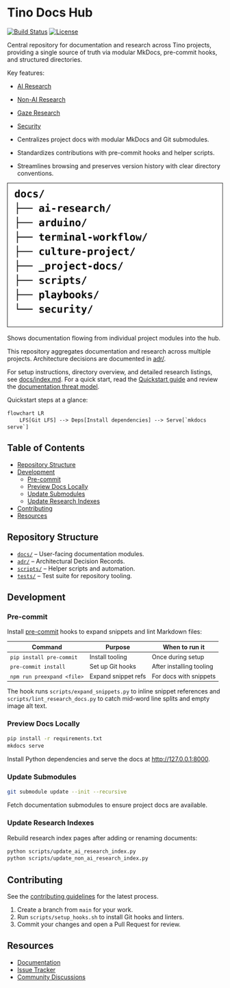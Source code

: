 # Tino Docs Hub

[![Build Status](https://github.com/d0tTino/docs-/actions/workflows/tests.yml/badge.svg)](https://github.com/d0tTino/docs-/actions/workflows/tests.yml) [![License](https://img.shields.io/github/license/d0tTino/docs-)](LICENSE)

Central repository for documentation and research across Tino projects, providing a single source of truth via modular MkDocs, pre-commit hooks, and structured directories.

Key features:

- [AI Research](docs/ai-research/)
- [Non-AI Research](docs/non-ai-research/)
- [Gaze Research](docs/gaze-research/)
- [Security](docs/security/)

- Centralizes project docs with modular MkDocs and Git submodules.
- Standardizes contributions with pre-commit hooks and helper scripts.
- Streamlines browsing and preserves version history with clear directory conventions.

![Diagram showing documentation flow across project modules](docs/img/site-map.svg)

Shows documentation flowing from individual project modules into the hub.

This repository aggregates documentation and research across multiple projects. Architecture decisions are documented in [adr/](adr/).

For setup instructions, directory overview, and detailed research listings,
see [docs/index.md](docs/index.md). For a quick start, read the [Quickstart
guide](docs/quickstart.md) and review the [documentation threat
model](docs/security/threat-model.md).

Quickstart steps at a glance:

```mermaid
flowchart LR
    LFS[Git LFS] --> Deps[Install dependencies] --> Serve[`mkdocs serve`]
```

## Table of Contents

- [Repository Structure](#repository-structure)
- [Development](#development)
    - [Pre-commit](#pre-commit)
    - [Preview Docs Locally](#preview-docs-locally)
    - [Update Submodules](#update-submodules)
    - [Update Research Indexes](#update-research-indexes)
- [Contributing](#contributing)
- [Resources](#resources)

## Repository Structure

- [`docs/`](docs/) – User-facing documentation modules.
- [`adr/`](adr/) – Architectural Decision Records.
- [`scripts/`](scripts/) – Helper scripts and automation.
- [`tests/`](tests/) – Test suite for repository tooling.

## Development

### Pre-commit

Install [pre-commit](https://pre-commit.com/) hooks to expand snippets and lint
Markdown files:

| Command | Purpose | When to run it |
| --- | --- | --- |
| `pip install pre-commit` | Install tooling | Once during setup |
| `pre-commit install` | Set up Git hooks | After installing tooling |
| `npm run preexpand <file>` | Expand snippet refs | For docs with snippets |

The hook runs `scripts/expand_snippets.py` to inline snippet references and
`scripts/lint_research_docs.py` to catch mid-word line splits and empty image alt text.

### Preview Docs Locally

```bash
pip install -r requirements.txt
mkdocs serve
```

Install Python dependencies and serve the docs at
<http://127.0.0.1:8000>.

### Update Submodules

```bash
git submodule update --init --recursive
```

Fetch documentation submodules to ensure project docs are available.

### Update Research Indexes

Rebuild research index pages after adding or renaming documents:

```bash
python scripts/update_ai_research_index.py
python scripts/update_non_ai_research_index.py
```

## Contributing
See the [contributing guidelines](CONTRIBUTING.md) for the latest process.

1. Create a branch from `main` for your work.
2. Run `scripts/setup_hooks.sh` to install Git hooks and linters.
3. Commit your changes and open a Pull Request for review.

## Resources

- [Documentation](docs/index.md)
- [Issue Tracker](../../issues)
- [Community Discussions](../../discussions)

